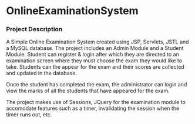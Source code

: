 # OnlineExaminationSystem

<h3>Project Description</h3>
<p>A Simple Online Examination System created using JSP, Servlets, JSTL and a MySQL database. The project includes an Admin Module and a Student Module.
Student can register & login after which they are directed to an examination screen where they must choose the exam they would like to take. Students can the appear for the exam
and their scores are collected and updated in the database.</p> 
<p>Once the student has completed the exam, the administrator can login and view the marks of all the students that have appeared for the exam.</p>
<p>The project makes use of Sessions, JQuery for the examination module to accomodate features such as a timer, invalidating the session when the timer runs out, etc.</p>
